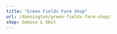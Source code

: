 ```yaml
---
title: "Green Fields Farm Shop"
url: /donnington/green-fields-farm-shop/
shop: Gemüse & Obst
---
```

